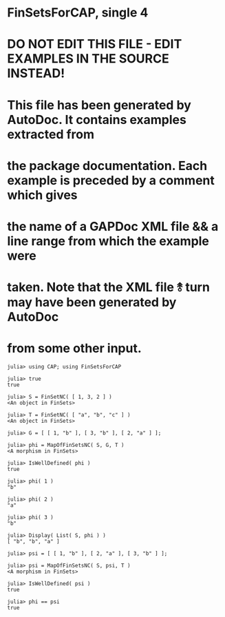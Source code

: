 # FinSetsForCAP, single 4
# DO NOT EDIT THIS FILE - EDIT EXAMPLES IN THE SOURCE INSTEAD!
# This file has been generated by AutoDoc. It contains examples extracted from
# the package documentation. Each example is preceded by a comment which gives
# the name of a GAPDoc XML file && a line range from which the example were
# taken. Note that the XML file ⥉ turn may have been generated by AutoDoc
# from some other input.

```jldoctest
julia> using CAP; using FinSetsForCAP

julia> true
true

julia> S = FinSetNC( [ 1, 3, 2 ] )
<An object in FinSets>

julia> T = FinSetNC( [ "a", "b", "c" ] )
<An object in FinSets>

julia> G = [ [ 1, "b" ], [ 3, "b" ], [ 2, "a" ] ];

julia> phi = MapOfFinSetsNC( S, G, T )
<A morphism in FinSets>

julia> IsWellDefined( phi )
true

julia> phi( 1 )
"b"

julia> phi( 2 )
"a"

julia> phi( 3 )
"b"

julia> Display( List( S, phi ) )
[ "b", "b", "a" ]

julia> psi = [ [ 1, "b" ], [ 2, "a" ], [ 3, "b" ] ];

julia> psi = MapOfFinSetsNC( S, psi, T )
<A morphism in FinSets>

julia> IsWellDefined( psi )
true

julia> phi == psi
true

```
